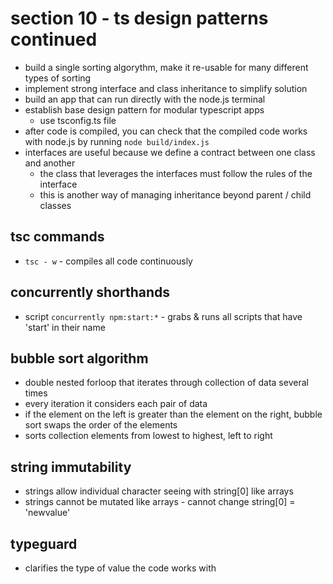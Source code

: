 # section 10 - ts design patterns continued
- build a single sorting algorythm, make it re-usable for many different types of sorting
- implement strong interface and class inheritance to simplify solution
- build an app that can run directly with the node.js terminal
- establish base design pattern for modular typescript apps
  - use tsconfig.ts file
- after code is compiled, you can check that the compiled code works with node.js by running `node build/index.js`
- interfaces are useful because we define a contract between one class and another
  - the class that leverages the interfaces must follow the rules of the interface
  - this is another way of managing inheritance beyond parent / child classes

## tsc commands
- `tsc - w` - compiles all code continuously

## concurrently shorthands
- script `concurrently npm:start:*` - grabs & runs all scripts that have 'start' in their name

## bubble sort algorithm
- double nested forloop that iterates through collection of data several times 
- every iteration it considers each pair of data
- if the element on the left is greater than the element on the right, bubble sort swaps the order of the elements
- sorts collection elements from lowest to highest, left to right

## string immutability
- strings allow individual character seeing with string[0] like arrays
- strings cannot be mutated like arrays - cannot change string[0] = 'newvalue'

## typeguard
- clarifies the type of value the code works with